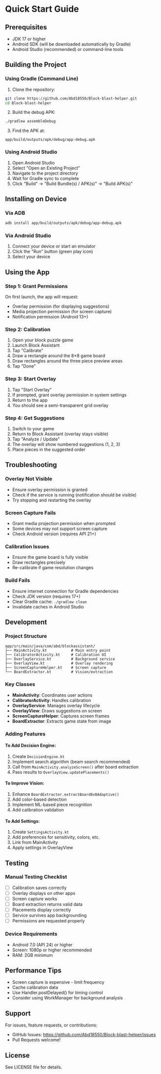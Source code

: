 # Quick Start Guide

## Prerequisites
- JDK 17 or higher
- Android SDK (will be downloaded automatically by Gradle)
- Android Studio (recommended) or command-line tools

## Building the Project

### Using Gradle (Command Line)

1. Clone the repository:
```bash
git clone https://github.com/Abd18550/Block-blast-helper.git
cd Block-blast-helper
```

2. Build the debug APK:
```bash
./gradlew assembleDebug
```

3. Find the APK at:
```
app/build/outputs/apk/debug/app-debug.apk
```

### Using Android Studio

1. Open Android Studio
2. Select "Open an Existing Project"
3. Navigate to the project directory
4. Wait for Gradle sync to complete
5. Click "Build" → "Build Bundle(s) / APK(s)" → "Build APK(s)"

## Installing on Device

### Via ADB
```bash
adb install app/build/outputs/apk/debug/app-debug.apk
```

### Via Android Studio
1. Connect your device or start an emulator
2. Click the "Run" button (green play icon)
3. Select your device

## Using the App

### Step 1: Grant Permissions
On first launch, the app will request:
- Overlay permission (for displaying suggestions)
- Media projection permission (for screen capture)
- Notification permission (Android 13+)

### Step 2: Calibration
1. Open your block puzzle game
2. Launch Block Assistant
3. Tap "Calibrate"
4. Draw a rectangle around the 8×8 game board
5. Draw rectangles around the three piece preview areas
6. Tap "Done"

### Step 3: Start Overlay
1. Tap "Start Overlay"
2. If prompted, grant overlay permission in system settings
3. Return to the app
4. You should see a semi-transparent grid overlay

### Step 4: Get Suggestions
1. Switch to your game
2. Return to Block Assistant (overlay stays visible)
3. Tap "Analyze / Update"
4. The overlay will show numbered suggestions (1, 2, 3)
5. Place pieces in the suggested order

## Troubleshooting

### Overlay Not Visible
- Ensure overlay permission is granted
- Check if the service is running (notification should be visible)
- Try stopping and restarting the overlay

### Screen Capture Fails
- Grant media projection permission when prompted
- Some devices may not support screen capture
- Check Android version (requires API 21+)

### Calibration Issues
- Ensure the game board is fully visible
- Draw rectangles precisely
- Re-calibrate if game resolution changes

### Build Fails
- Ensure internet connection for Gradle dependencies
- Check JDK version (requires 17+)
- Clear Gradle cache: `./gradlew clean`
- Invalidate caches in Android Studio

## Development

### Project Structure
```
app/src/main/java/com/abd/blockassistant/
├── MainActivity.kt           # Main entry point
├── CalibratorActivity.kt     # Calibration UI
├── OverlayService.kt         # Background service
├── OverlayView.kt            # Overlay rendering
├── ScreenCaptureHelper.kt    # Screen capture
└── BoardExtractor.kt         # Vision/extraction
```

### Key Classes
- **MainActivity**: Coordinates user actions
- **CalibratorActivity**: Handles calibration
- **OverlayService**: Manages overlay lifecycle
- **OverlayView**: Draws suggestions on screen
- **ScreenCaptureHelper**: Captures screen frames
- **BoardExtractor**: Extracts game state from image

### Adding Features

#### To Add Decision Engine:
1. Create `DecisionEngine.kt`
2. Implement search algorithm (beam search recommended)
3. Call from `MainActivity.analyzeScreen()` after board extraction
4. Pass results to `OverlayView.updatePlacements()`

#### To Improve Vision:
1. Enhance `BoardExtractor.extractBoard8x8Adaptive()`
2. Add color-based detection
3. Implement ML-based piece recognition
4. Add calibration validation

#### To Add Settings:
1. Create `SettingsActivity.kt`
2. Add preferences for sensitivity, colors, etc.
3. Link from MainActivity
4. Apply settings in OverlayView

## Testing

### Manual Testing Checklist
- [ ] Calibration saves correctly
- [ ] Overlay displays on other apps
- [ ] Screen capture works
- [ ] Board extraction returns valid data
- [ ] Placements display correctly
- [ ] Service survives app backgrounding
- [ ] Permissions are requested properly

### Device Requirements
- Android 7.0 (API 24) or higher
- Screen: 1080p or higher recommended
- RAM: 2GB minimum

## Performance Tips
- Screen capture is expensive - limit frequency
- Cache calibration data
- Use Handler.postDelayed() for timing control
- Consider using WorkManager for background analysis

## Support
For issues, feature requests, or contributions:
- GitHub Issues: https://github.com/Abd18550/Block-blast-helper/issues
- Pull Requests welcome!

## License
See LICENSE file for details.

